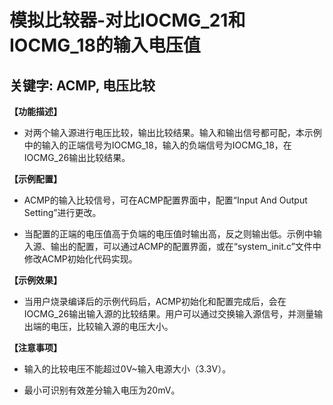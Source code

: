 # 模拟比较器-对比IOCMG_21和IOCMG_18的输入电压值
## 关键字: ACMP, 电压比较
 
**【功能描述】**
+ 对两个输入源进行电压比较，输出比较结果。输入和输出信号都可配，本示例中的输入的正端信号为IOCMG_18，输入的负端信号为IOCMG_18，在IOCMG_26输出比较结果。

**【示例配置】**
+ ACMP的输入比较信号，可在ACMP配置界面中，配置“Input And Output Setting”进行更改。

+ 当配置的正端的电压值高于负端的电压值时输出高，反之则输出低。示例中输入源、输出的配置，可以通过ACMP的配置界面，或在“system_init.c”文件中修改ACMP初始化代码实现。

**【示例效果】**
+ 当用户烧录编译后的示例代码后，ACMP初始化和配置完成后，会在IOCMG_26输出输入源的比较结果。用户可以通过交换输入源信号，并测量输出端的电压，比较输入源的电压大小。
 
**【注意事项】**
+ 输入的比较电压不能超过0V~输入电源大小（3.3V）。

+ 最小可识别有效差分输入电压为20mV。